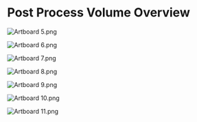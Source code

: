 # Post Process Volume Overview

<p><img src="https://vertexschool.instructure.com/courses/317/files/21396/preview?verifier=XHvSwUoy60pjwqritasz9bMVLYlUOkb6QMpMimww" alt="Artboard 5.png" data-api-endpoint="https://vertexschool.instructure.com/api/v1/courses/317/files/21396" data-api-returntype="File"></p>
<p><img src="https://vertexschool.instructure.com/courses/317/files/21397/preview?verifier=4103PMZH18btjQvHtbRbFcqABB4kNTOeStco9rSR" alt="Artboard 6.png" data-api-endpoint="https://vertexschool.instructure.com/api/v1/courses/317/files/21397" data-api-returntype="File"></p>
<p><img src="https://vertexschool.instructure.com/courses/317/files/21398/preview?verifier=YpCUxW8EociA9hCvVl27EmdTnTd5Mpzkztkf50ca" alt="Artboard 7.png" data-api-endpoint="https://vertexschool.instructure.com/api/v1/courses/317/files/21398" data-api-returntype="File"></p>
<p><img src="https://vertexschool.instructure.com/courses/317/files/21399/preview?verifier=8QkTXVGAf8PZxjv73PRnjvwqFHXOPdaOzCA9NL4d" alt="Artboard 8.png" data-api-endpoint="https://vertexschool.instructure.com/api/v1/courses/317/files/21399" data-api-returntype="File"></p>
<p><img src="https://vertexschool.instructure.com/courses/317/files/21400/preview?verifier=T01b4T9bDI4NAsx3PwPgnbj8iuQiE7nKFsQNUZHw" alt="Artboard 9.png" data-api-endpoint="https://vertexschool.instructure.com/api/v1/courses/317/files/21400" data-api-returntype="File"></p>
<p><img src="https://vertexschool.instructure.com/courses/317/files/21401/preview?verifier=dheifE2jx5aVLx66Ds6pX8qSFd7yhYbD8CFPqLG9" alt="Artboard 10.png" data-api-endpoint="https://vertexschool.instructure.com/api/v1/courses/317/files/21401" data-api-returntype="File"></p>
<p><img src="https://vertexschool.instructure.com/courses/317/files/21402/preview?verifier=QCu9HaIsQPy2MT9NkXK5u7MuIeWnihDibj8oz7Cd" alt="Artboard 11.png" data-api-endpoint="https://vertexschool.instructure.com/api/v1/courses/317/files/21402" data-api-returntype="File"></p>